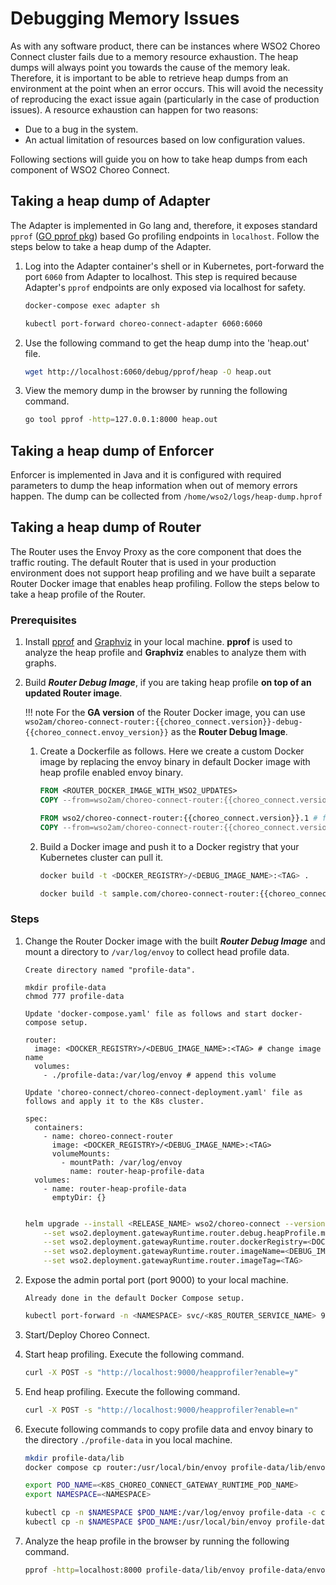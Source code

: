 # Debugging Memory Issues

As with any software product, there can be instances where WSO2 Choreo Connect cluster fails due to a memory resource exhaustion. The heap dumps will always point you towards the cause of the memory leak. Therefore, it is important to be able to retrieve heap dumps from an environment at the point when an error occurs. This will avoid the necessity of reproducing the exact issue again (particularly in the case of production issues). A resource exhaustion can happen for two reasons:

- Due to a bug in the system.
- An actual limitation of resources based on low configuration values.

Following sections will guide you on how to take heap dumps from each component of WSO2 Choreo Connect.

## Taking a heap dump of Adapter

The Adapter is implemented in Go lang and, therefore, it exposes standard `pprof` ([GO pprof pkg](https://pkg.go.dev/net/http/pprof)) based Go profiling endpoints in `localhost`.
Follow the steps below to take a heap dump of the Adapter.

1. Log into the Adapter container's shell or in Kubernetes, port-forward the port `6060` from Adapter to localhost. This step is required because Adapter's `pprof` endpoints are only exposed via localhost for safety.

    ```bash tab="Docker Compose"
    docker-compose exec adapter sh
    ```

    ```bash tab="Kubernetes"
    kubectl port-forward choreo-connect-adapter 6060:6060
    ```

1. Use the following command to get the heap dump into the 'heap.out' file.

    ```bash
    wget http://localhost:6060/debug/pprof/heap -O heap.out
    ```

1. View the memory dump in the browser by running the following command.

    ```bash
    go tool pprof -http=127.0.0.1:8000 heap.out
    ```

## Taking a heap dump of Enforcer

Enforcer is implemented in Java and it is configured with required parameters to dump the heap information when out of memory errors happen. The dump can be collected from `/home/wso2/logs/heap-dump.hprof`

## Taking a heap dump of Router

The Router uses the Envoy Proxy as the core component that does the traffic routing. The default Router that is used in your production environment does not support heap profiling and we have built a separate Router Docker image that enables heap profiling. Follow the steps below to take a heap profile of the Router.

### Prerequisites

1.  Install [pprof](https://github.com/google/pprof#readme) and [Graphviz](http://www.graphviz.org/) in your local machine. **pprof** is used to analyze the heap profile and **Graphviz** enables to analyze them with graphs.

2.  Build ***Router Debug Image***, if you are taking heap profile **on top of an updated Router image**.

    !!! note
        For the **GA version** of the Router Docker image, you can use `wso2am/choreo-connect-router:{{choreo_connect.version}}-debug-{{choreo_connect.envoy_version}}` as the **Router Debug Image**.

    1.  Create a Dockerfile as follows. Here we create a custom Docker image by replacing the envoy binary in default Docker image with heap profile enabled envoy binary.

        <!-- Following docker image "wso2am/choreo-connect-router" contains envoy version in its tag, it should be updated per router envoy version update -->

        ```Dockerfile tab="Format"
        FROM <ROUTER_DOCKER_IMAGE_WITH_WSO2_UPDATES>
        COPY --from=wso2am/choreo-connect-router:{{choreo_connect.version}}-debug-{{choreo_connect.envoy_version}} /usr/local/bin/envoy /usr/local/bin/envoy
        ```

        ```Dockerfile tab="Sample Dockerfile"
        FROM wso2/choreo-connect-router:{{choreo_connect.version}}.1 # for update level 1
        COPY --from=wso2am/choreo-connect-router:{{choreo_connect.version}}-debug-{{choreo_connect.envoy_version}} /usr/local/bin/envoy /usr/local/bin/envoy
        ```

    2. Build a Docker image and push it to a Docker registry that your Kubernetes cluster can pull it.

        ```bash tab="Format"
        docker build -t <DOCKER_REGISTRY>/<DEBUG_IMAGE_NAME>:<TAG> .
        ```

        ```bash tab="Sample"
        docker build -t sample.com/choreo-connect-router:{{choreo_connect.version}}.1-debug .
        ```

### Steps

1.  Change the Router Docker image with the built ***Router Debug Image*** and mount a directory to `/var/log/envoy` to collect head profile data.

    ```text tab="Docker Compose"
    Create directory named "profile-data".
    
    mkdir profile-data
    chmod 777 profile-data
    
    Update 'docker-compose.yaml' file as follows and start docker-compose setup.

    router:
      image: <DOCKER_REGISTRY>/<DEBUG_IMAGE_NAME>:<TAG> # change image name
      volumes:
        - ./profile-data:/var/log/envoy # append this volume
    ```

    ```text tab="K8s YAML"
    Update 'choreo-connect/choreo-connect-deployment.yaml' file as follows and apply it to the K8s cluster.

    spec:
      containers:
        - name: choreo-connect-router
          image: <DOCKER_REGISTRY>/<DEBUG_IMAGE_NAME>:<TAG>
          volumeMounts:
            - mountPath: /var/log/envoy
              name: router-heap-profile-data
      volumes:
        - name: router-heap-profile-data
          emptyDir: {}


    ```

    ```bash tab="K8s Helm"
    helm upgrade --install <RELEASE_NAME> wso2/choreo-connect --version {{choreo_connect.helm_chart.version}} --namespace <NAMESPACE> \
        --set wso2.deployment.gatewayRuntime.router.debug.heapProfile.mountEmptyDir=true \
        --set wso2.deployment.gatewayRuntime.router.dockerRegistry=<DOCKER_REGISTRY> \
        --set wso2.deployment.gatewayRuntime.router.imageName=<DEBUG_IMAGE_NAME> \
        --set wso2.deployment.gatewayRuntime.router.imageTag=<TAG>
    ```

2.  Expose the admin portal port (port 9000) to your local machine.

    ```text tab="Docker Compose"
    Already done in the default Docker Compose setup.
    ```

    ```bash tab="Kubernetes (for both YAML and Helm)"
    kubectl port-forward -n <NAMESPACE> svc/<K8S_ROUTER_SERVICE_NAME> 9000:9000
    ```
    
3.  Start/Deploy Choreo Connect.

4.  Start heap profiling. Execute the following command.
    ```bash
    curl -X POST -s "http://localhost:9000/heapprofiler?enable=y"
    ```

5.  End heap profiling. Execute the following command.
    ```bash
    curl -X POST -s "http://localhost:9000/heapprofiler?enable=n"
    ```

6.  Execute following commands to copy profile data and envoy binary to the directory `./profile-data` in you local machine.

    ```bash tab="Docker Compose"
    mkdir profile-data/lib
    docker compose cp router:/usr/local/bin/envoy profile-data/lib/envoy
    ```

    ```bash tab="Kubernetes (for both YAML and Helm)"
    export POD_NAME=<K8S_CHOREO_CONNECT_GATEWAY_RUNTIME_POD_NAME>
    export NAMESPACE=<NAMESPACE>

    kubectl cp -n $NAMESPACE $POD_NAME:/var/log/envoy profile-data -c choreo-connect-router
    kubectl cp -n $NAMESPACE $POD_NAME:/usr/local/bin/envoy profile-data/lib/envoy -c choreo-connect-router
    ```

7.  Analyze the heap profile in the browser by running the following command.
    ```bash
    pprof -http=localhost:8000 profile-data/lib/envoy profile-data/envoy.prof.*
    ```
